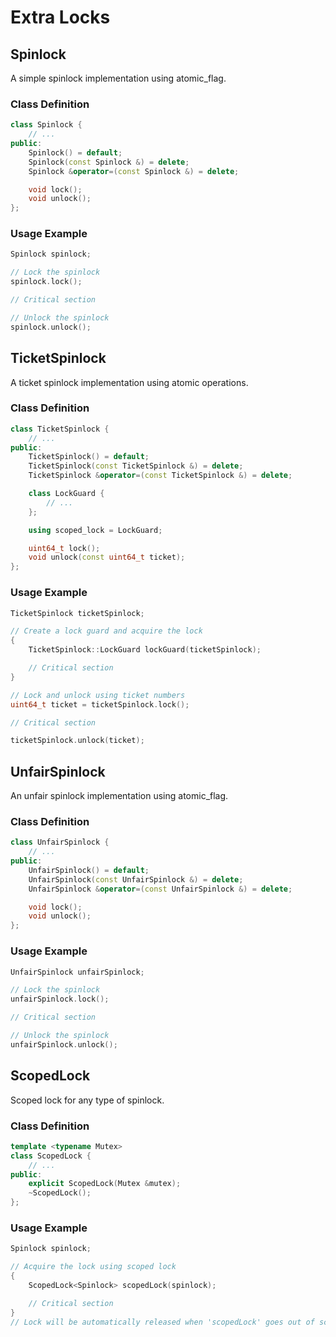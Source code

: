# Extra Locks

## Spinlock

A simple spinlock implementation using atomic_flag.

### Class Definition

```cpp
class Spinlock {
    // ...
public:
    Spinlock() = default;
    Spinlock(const Spinlock &) = delete;
    Spinlock &operator=(const Spinlock &) = delete;

    void lock();
    void unlock();
};
```

### Usage Example

```cpp
Spinlock spinlock;

// Lock the spinlock
spinlock.lock();

// Critical section

// Unlock the spinlock
spinlock.unlock();
```

## TicketSpinlock

A ticket spinlock implementation using atomic operations.

### Class Definition

```cpp
class TicketSpinlock {
    // ...
public:
    TicketSpinlock() = default;
    TicketSpinlock(const TicketSpinlock &) = delete;
    TicketSpinlock &operator=(const TicketSpinlock &) = delete;

    class LockGuard {
        // ...
    };

    using scoped_lock = LockGuard;

    uint64_t lock();
    void unlock(const uint64_t ticket);
};
```

### Usage Example

```cpp
TicketSpinlock ticketSpinlock;

// Create a lock guard and acquire the lock
{
    TicketSpinlock::LockGuard lockGuard(ticketSpinlock);

    // Critical section
}

// Lock and unlock using ticket numbers
uint64_t ticket = ticketSpinlock.lock();

// Critical section

ticketSpinlock.unlock(ticket);
```

## UnfairSpinlock

An unfair spinlock implementation using atomic_flag.

### Class Definition

```cpp
class UnfairSpinlock {
    // ...
public:
    UnfairSpinlock() = default;
    UnfairSpinlock(const UnfairSpinlock &) = delete;
    UnfairSpinlock &operator=(const UnfairSpinlock &) = delete;

    void lock();
    void unlock();
};
```

### Usage Example

```cpp
UnfairSpinlock unfairSpinlock;

// Lock the spinlock
unfairSpinlock.lock();

// Critical section

// Unlock the spinlock
unfairSpinlock.unlock();
```

## ScopedLock

Scoped lock for any type of spinlock.

### Class Definition

```cpp
template <typename Mutex>
class ScopedLock {
    // ...
public:
    explicit ScopedLock(Mutex &mutex);
    ~ScopedLock();
};
```

### Usage Example

```cpp
Spinlock spinlock;

// Acquire the lock using scoped lock
{
    ScopedLock<Spinlock> scopedLock(spinlock);

    // Critical section
}
// Lock will be automatically released when 'scopedLock' goes out of scope
```
